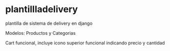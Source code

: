# plantillladelivery

plantilla de sistema de delivery en django


Modelos: Productos y Categorias


Cart funcional, incluye icono superior funcional indicando precio y cantidad
